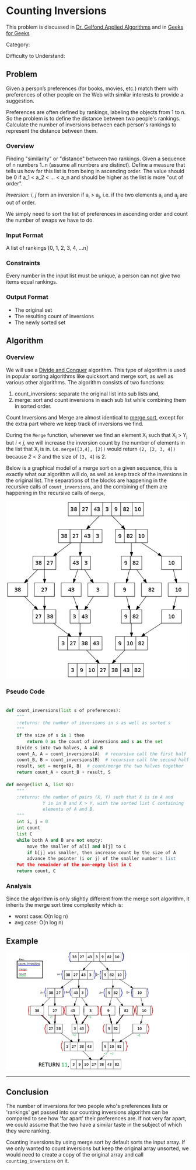 # Counting Inversions

This problem is discussed in [Dr. Gelfond Applied Algorithms](http://redwood.cs.ttu.edu/~mgelfond/FALL-2012/slides.pdf) and in [Geeks for Geeks](http://www.geeksforgeeks.org/counting-inversions/)


Category:

Difficulty to Understand:

## Problem
Given a person’s preferences (for books, movies, etc.)
match them with preferences of other people on the Web with
similar interests to provide a suggestion.

Preferences are often defined by rankings, labeling the objects
from 1 to n. So the problem is to define the distance between
two people's rankings. Calculate the number of inversions between each person's
rankings to represent the distance between them.

### Overview
Finding "similarity" or "distance" between two rankings. Given a sequence of n numbers 1..n (assume all numbers are distinct). Define a measure that tells us how far this list is from being in ascending order.
The value should be 0 if a_1 < a_2 < ... < a_n and should be higher as the list is more "out of order".

*Inversion*: _i_, _j_ form an inversion if a<sub>i</sub> > a<sub>j</sub>, i.e. if the two elements a<sub>i</sub> and a<sub>j</sub> are out of order.

We simply need to sort the list of preferences in ascending order and count the number of swaps we have to do.

### Input Format
A list of rankings [0, 1, 2, 3, 4, ...n]

### Constraints
Every number in the input list must be unique, a person can not give two items equal rankings.

### Output Format
- The original set
- The resulting count of inversions
- The newly sorted set

## Algorithm
### Overview
We will use a [Divide and Conquer](https://en.wikipedia.org/wiki/Divide_and_conquer_algorithm) algorithm. This type of algorithm is used in popular sorting algorithms like  quicksort and merge sort, as well as various other algorithms.
The algorithm consists of two functions:
1. count_inversions: separate the original list into sub lists and,
2. merge: sort and count inversions in each sub list while combining them in sorted order.

Count Inversions and Merge are almost identical to [merge sort](https://en.wikipedia.org/wiki/Merge_sort#Analysis), except for the extra part where we keep track of inversions we find.

During the `Merge` function, whenever we find an element X<sub>i</sub> such that X<sub>i</sub> > Y<sub>j</sub> but _i_ < _j_, we will increase the inversion count by the number of elements in the list that X<sub>i</sub> is in.
i.e. `merge([3,4], [2])` would return ``(2, [2, 3, 4])`` because _2_ < _3_ and the size of ``[3, 4]`` is 2.

Below is a graphical model of a merge sort on a given sequence, this is exactly what our algorithm will do, as well as keep track of the inversions in the original list.
The separations of the blocks are happening in the recursive calls of `count_inversions`, and the combining of them are happening in the recursive calls of `merge`,

![Merge Sort](assets/merge_sort_pic.png "Walk through picture of merge sort")


### Pseudo Code

```Python

def count_inversions(list s of preferences):
    """
    :returns: the number of inversions in s as well as sorted s
    """
    if the size of s is 1 then
        return 0 as the count of inversions and s as the set
    Divide s into two halves, A and B
    count_A, A = count_inversions(A)  # recursive call the first half
    count_B, B = count_inversions(B)  # recursive call the second half
    result, set = merge(A, B)  # count/merge the two halves together
    return count_A + count_B + result, S

def merge(list A, list B):
    """
    :returns: the number of pairs (X, Y) such that X is in A and
              Y is in B and X > Y, with the sorted list C containing
              elements of A and B.
    """
    int i, j = 0
    int count
    list C
    while both A and B are not empty:
        move the smaller of a[i] and b[j] to C
        if b[j] was smaller, then increase count by the size of A
        advance the pointer (i or j) of the smaller number's list
    Put the remainder of the non-empty list in C
    return count, C

```


### Analysis
Since the algorithm is only slightly different from the merge sort algorithm, it inherits the
merge sort time complexity which is:

- worst case: O(n log n)
- avg case: O(n log n)

## Example

![Counting Inversions](assets/ci_example.png "Walk through picture of counting inversions")

----

## Conclusion
The number of inversions for two people who's preferences lists or 'rankings' get passed into our counting inversions
algorithm can be compared to see how 'far apart' their preferences are. If not very far apart, we could assume that the two
have a similar taste in the subject of which they were ranking.

Counting inversions by using merge sort by default sorts the input array. If we only wanted
to count inversions but keep the original array unsorted, we would need to create a copy of the original array and
call `counting_inversions` on it.

